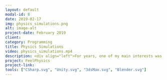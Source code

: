 ```yaml
---
layout: default
modal-id: 8
date: 2019-02-17
img: physics_simulations.png
alt: image-alt
project-date: February 2019
client: 
category: Programming
title: Physics Simulations
video: physics_simulations.mp4
description: <div align="left">For years, one of my main interests was bringing physics equations into life through simulations, so I did a wide range of simulations from planetary motions and relativistic phenomena to small mechanical systems. Most of the times I develop my own physics from scratch because of the simple nature that usually one single phenomenon has and it makes calculations faster. This interest in physics simulations has resulted in the idea of FeelPhysics. FeelPhysics is an educational game that consists of a set of fully interactive experiments. For example, in the above video, you see a spring simulation(done from scratch) that runs on a single cpu-core at 100-fps(and above) and can simulate transverse, longitudinal, and circular waves. Here, the player can also manipulate mass, stiffness, damping, and gravity. There are lots of other interesting simulations that are not included in this video.</div>
project: FeelPhysics
project-link: 
tools: ["CSharp.svg", "Unity.svg", "3dsMax.svg", "Blender.svg"]
---
```

